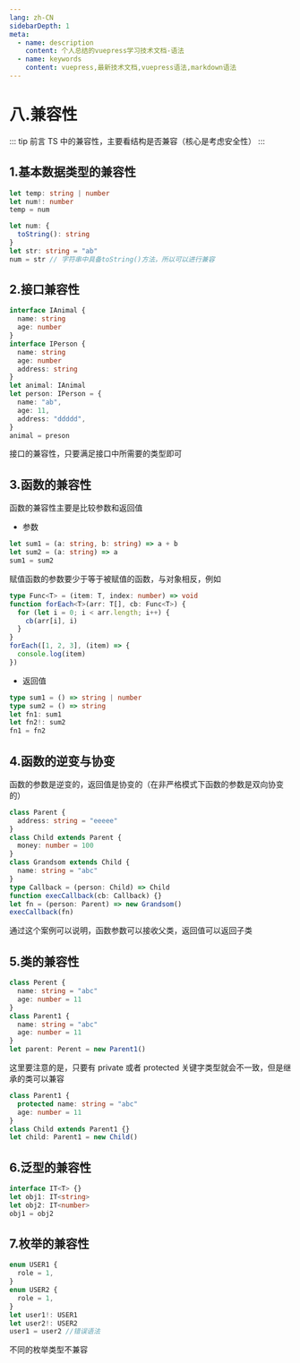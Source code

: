 ```yaml
---
lang: zh-CN
sidebarDepth: 1
meta:
  - name: description
    content: 个人总结的vuepress学习技术文档-语法
  - name: keywords
    content: vuepress,最新技术文档,vuepress语法,markdown语法
---
```


# 八.兼容性

::: tip 前言
TS 中的兼容性，主要看结构是否兼容（核心是考虑安全性）
:::

## 1.基本数据类型的兼容性

```ts
let temp: string | number
let num!: number
temp = num
```

```ts
let num: {
  toString(): string
}
let str: string = "ab"
num = str // 字符串中具备toString()方法，所以可以进行兼容
```

## 2.接口兼容性

```ts
interface IAnimal {
  name: string
  age: number
}
interface IPerson {
  name: string
  age: number
  address: string
}
let animal: IAnimal
let person: IPerson = {
  name: "ab",
  age: 11,
  address: "ddddd",
}
animal = preson
```

接口的兼容性，只要满足接口中所需要的类型即可

## 3.函数的兼容性

函数的兼容性主要是比较参数和返回值

- 参数

```ts
let sum1 = (a: string, b: string) => a + b
let sum2 = (a: string) => a
sum1 = sum2
```

赋值函数的参数要少于等于被赋值的函数，与对象相反，例如

```ts
type Func<T> = (item: T, index: number) => void
function forEach<T>(arr: T[], cb: Func<T>) {
  for (let i = 0; i < arr.length; i++) {
    cb(arr[i], i)
  }
}
forEach([1, 2, 3], (item) => {
  console.log(item)
})
```

- 返回值

```ts
type sum1 = () => string | number
type sum2 = () => string
let fn1: sum1
let fn2!: sum2
fn1 = fn2
```

## 4.函数的逆变与协变

函数的参数是逆变的，返回值是协变的（在非严格模式下函数的参数是双向协变的）

```ts
class Parent {
  address: string = "eeeee"
}
class Child extends Parent {
  money: number = 100
}
class Grandsom extends Child {
  name: string = "abc"
}
type Callback = (person: Child) => Child
function execCallback(cb: Callback) {}
let fn = (person: Parent) => new Grandsom()
execCallback(fn)
```

通过这个案例可以说明，函数参数可以接收父类，返回值可以返回子类

## 5.类的兼容性

```ts
class Perent {
  name: string = "abc"
  age: number = 11
}
class Parent1 {
  name: string = "abc"
  age: number = 11
}
let parent: Perent = new Parent1()
```

这里要注意的是，只要有 private 或者 protected 关键字类型就会不一致，但是继承的类可以兼容

```ts
class Parent1 {
  protected name: string = "abc"
  age: number = 11
}
class Child extends Parent1 {}
let child: Parent1 = new Child()
```

## 6.泛型的兼容性

```ts
interface IT<T> {}
let obj1: IT<string>
let obj2: IT<number>
obj1 = obj2
```

## 7.枚举的兼容性

```ts
enum USER1 {
  role = 1,
}
enum USER2 {
  role = 1,
}
let user1!: USER1
let user2!: USER2
user1 = user2 //错误语法
```

不同的枚举类型不兼容
